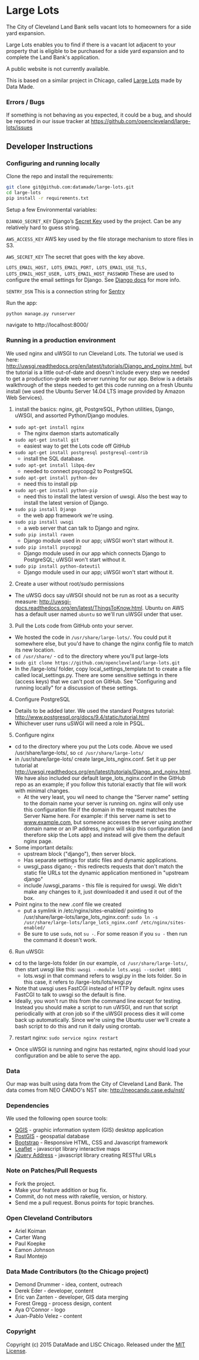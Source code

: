# Large Lots

The City of Cleveland Land Bank sells vacant lots to homeowners for a side yard expansion. 

Large Lots enables you to find if there is a vacant lot adjacent to your property that is eligible to be purchased for a side yard expansion and to complete the Land Bank's application. 


A public website is not currently available. 

This is based on a similar project in Chicago, called [Large Lots](http://www.largelots.org) made by Data Made. 

### Errors / Bugs

If something is not behaving as you expected, it could be a bug, and should be reported in our issue tracker at https://github.com/opencleveland/large-lots/issues


## Developer Instructions

### Configuring and running locally

Clone the repo and install the requirements:

``` bash
git clone git@github.com:datamade/large-lots.git
cd large-lots
pip install -r requirements.txt
```

Setup a few Environmental variables:

``DJANGO_SECRET_KEY`` Django’s [Secret
Key](https://docs.djangoproject.com/en/1.5/ref/settings/#std:setting-SECRET_KEY)
used by the project. Can be any relatively hard to guess string.

``AWS_ACCESS_KEY`` AWS key used by the file storage mechanism to store files in
S3.

``AWS_SECRET_KEY`` The secret that goes with the key above.

``LOTS_EMAIL_HOST, LOTS_EMAIL_PORT, LOTS_EMAIL_USE_TLS, LOTS_EMAIL_HOST_USER,
LOTS_EMAIL_HOST_PASSWORD`` These are used to configure the email settings for
Django. See [Django docs](https://docs.djangoproject.com/en/1.6/topics/email/) for more info.

``SENTRY_DSN`` This is a connection string for [Sentry](http://getsentry.com)

Run the app:

```bash 
python manage.py runserver
```

navigate to http://localhost:8000/

### Running in a production environment

We used nginx and uWSGI to run Cleveland Lots. The tutorial we used is here: http://uwsgi.readthedocs.org/en/latest/tutorials/Django_and_nginx.html, but the tutorial is a little out-of-date and doesn't include every step we needed to get a production-grade web server running for our app. Below is a details walkthrough of the steps needed to get this code running on a fresh Ubuntu install (we used the Ubuntu Server 14.04 LTS image provided by Amazon Web Services).

1. install the basics: nginx, git, PostgreSQL, Python utilities, Django, uWSGI, and assorted Python/Django modules.
 * `sudo apt-get install nginx`
    * The nginx daemon starts automatically
 * `sudo apt-get install git`
    * easiest way to get the Lots code off GitHub
 * `sudo apt-get install postgresql postgresql-contrib`
    * install the SQL database.
 * `sudo apt-get install libpq-dev`
    * needed to connect psycopg2 to PostgreSQL
 * `sudo apt-get install python-dev`
    * need this to install pip
 * `sudo apt-get install python-pip`
    * need this to install the latest version of uwsgi. Also the best way to install the latest version of Django.
 * `sudo pip install Django`
    * the web app framework we're using.
 * `sudo pip install uwsgi`
    * a web server that can talk to Django and nginx.
 * `sudo pip install raven`
    * Django module used in our app; uWSGI won't start without it.
 * `sudo pip install psycopg2`
    * Django module used in our app which connects Django to PostgreSQL; uWSGI won't start without it.
 * `sudo pip install python-dateutil`
    * Django module used in our app; uWSGI won't start without it.

2. Create a user without root/sudo permissions 
 * The uWSG docs say uWSGI should not be run as root as a security measure: http://uwsgi-docs.readthedocs.org/en/latest/ThingsToKnow.html. Ubuntu on AWS has a default user named `ubuntu` so we'll run uWSGI under that user. 

3. Pull the Lots code from GitHub onto your server.
 * We hosted the code in `/usr/share/large-lots/`. You could put it somewhere else, but you'd have to change the nginx config file to match its new location.
 * `cd /usr/share/` - cd to the directory where you'll put large-lots
 * `sudo git clone https://github.com/opencleveland/large-lots.git`
 * In the /large-lots/ folder, copy local_settings_template.txt to create a file called local_settings.py. There are some sensitive settings in there (access keys) that we can't post on GitHub. See "Configuring and running locally" for a discussion of these settings.

4. Configure PostgreSQL
 * Details to be added later. We used the standard Postgres tutorial: http://www.postgresql.org/docs/9.4/static/tutorial.html
 * Whichever user runs uSWGI will need a role in PSQL.

5. Configure nginx
 * cd to the directory where you put the Lots code. Above we used /usr/share/large-lots/, so `cd /usr/share/large-lots/`
 * in /usr/share/large-lots/ create large_lots_nginx.conf. Set it up per tutorial at http://uwsgi.readthedocs.org/en/latest/tutorials/Django_and_nginx.html. We have also included our default large_lots_nginx.conf in the GitHub repo as an example; if you follow this tutorial exactly that file will work with minimal changes.
    * At the very least, you wil need to change the "Server name" setting to the domain name your server is running on. nginx will only use this configuration file if the domain in the request matches the Server Name here. For example: if this server name is set to www.example.com, but someone accesses the server using another domain name or an IP address, nginx will skip this configuration (and therefore skip the Lots app) and instead will give them the default nginx page.
 * Some important details:
    * upstream block ("django"), then server block.
    * Has separate settings for static files and dynamic applications.
    * uwsgi_pass digano; - this redirects requests that don't match the static file URLs tot the dynamic application mentioned in "upstream django"
    * include <filepath>/uwsgi_params - this file is required for uwsgi. We didn't make any changes to it, just downloaded it and used it out of the box.
 * Point nginx to the new .conf file we created
    * put a symlink in /etc/nginx/sites-enabled/ pointing to /usr/share/large-lots/large_lots_nginx.conf: `sudo ln -s /usr/share/large-lots/large_lots_nginx.conf /etc/nginx/sites-enabled/`
    * Be sure to use `sudo`, not `su -`. For some reason if you `su -` then run the command it doesn't work.

6. Run uWSGI:
 * cd to the large-lots folder (in our example, `cd /usr/share/large-lots/`, then start uwsgi like this: `uwsgi --module lots.wsgi --socket :8001`
    * lots.wsgi in that command refers to wsgi.py in the lots folder. So in this case, it refers to /large-lots/lots/wsgi.py
 * Note that uwsgi uses FastCGI instead of HTTP by default. nginx uses FastCGI to talk to uwsgi so the default is fine.
 * Ideally, you won't run this from the command line except for testing. Instead you should make a script to run uWSGI, and run that script periodically with at cron job so if the uWSGI process dies it will come back up automatically. Since we're using the Ubuntu user we'll create a bash script to do this and run it daily using crontab.

7. restart nginx: `sudo service nginx restart`
 * Once uWSGI is running and nginx has restarted, nginx should load your configuration and be able to serve the app.

### Data

Our map was built using data from the City of Cleveland Land Bank. The data comes from NEO CANDO's NST site: http://neocando.case.edu/nst/

### Dependencies
We used the following open source tools:

* [QGIS](http://www.qgis.org/en/site/) - graphic information system (GIS) desktop application
* [PostGIS](http://postgis.net/) - geospatial database
* [Bootstrap](http://getbootstrap.com/) - Responsive HTML, CSS and Javascript framework
* [Leaflet](http://leafletjs.com/) - javascript library interactive maps
* [jQuery Address](https://github.com/asual/jquery-address) - javascript library creating RESTful URLs

### Note on Patches/Pull Requests
 
* Fork the project.
* Make your feature addition or bug fix.
* Commit, do not mess with rakefile, version, or history.
* Send me a pull request. Bonus points for topic branches.

### Open Cleveland Contributors 

* Ariel Koiman
* Carter Wang
* Paul Koepke
* Eamon Johnson
* Raul Montejo

### Data Made Contributors (to the Chicago project)

* Demond Drummer - idea, content, outreach
* Derek Eder - developer, content
* Eric van Zanten - developer, GIS data merging
* Forest Gregg - process design, content
* Aya O'Connor - logo
* Juan-Pablo Velez - content

### Copyright

Copyright (c) 2015 DataMade and LISC Chicago. Released under the [MIT License](https://github.com/datamade/large-lots/blob/master/LICENSE).


